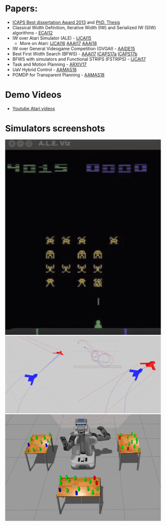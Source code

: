 
# Papers:
- [ICAPS Best dissertation Award 2013](http://www.icaps-conference.org/index.php/Main/Awards) and [PhD. Thesis](https://people.eng.unimelb.edu.au/nlipovetzky/papers/aiaccess_nirlipo.pdf)
- Classical Width Definition, Iterative Width (IW) and Serialized IW (SIW) algorithms - [ECAI12](http://people.eng.unimelb.edu.au/nlipovetzky/papers/classical-width-ecai12.pdf)
- IW over Atari Simulator (ALE) -  [IJCAI15](http://people.eng.unimelb.edu.au/nlipovetzky/papers/iw-atari-ijcai-2015.pdf)
   - More on Atari: [IJCAI16](http://www.ijcai.org/Proceedings/16/Papers/460.pdf) [AAAI17](http://www.aaai.org/ocs/index.php/AAAI/AAAI17/paper/download/14920/14194)  [AAAI18](https://arxiv.org/pdf/1801.03354) 
- IW over General Videogame Competition (GVGAI) - [AAIDE15](http://www.aaai.org/ocs/index.php/AIIDE/AIIDE15/paper/download/11540/11350)
- Best First Width Search (BFWS) - [AAAI17](http://www.aaai.org/ocs/index.php/AAAI/AAAI17/paper/download/14862/14161) [ICAPS17a](http://people.eng.unimelb.edu.au/nlipovetzky/papers/icaps17-quantified-novelty.pdf) [ICAPS17b](http://people.eng.unimelb.edu.au/nlipovetzky/papers/icaps17-polytime-BFWS.pdf)
- BFWS with simulators and Functional STRIPS (FSTRIPS) - [IJCAI17](http://people.eng.unimelb.edu.au/nlipovetzky/papers/ijcai17-planning-with-simulators.pdf)
- Task and Motion Planning - [ARXIV17](https://arxiv.org/pdf/1706.06927.pdf) 
- UaV Hybrid Control - [AAMAS18](https://people.eng.unimelb.edu.au/nlipovetzky/papers/aamas18-uav.pdf)
- POMDP for Transparent Planning - [AAMAS18](https://people.eng.unimelb.edu.au/nlipovetzky/papers/aamas18-transparent-planning.pdf)

# Demo Videos
- [Youtube Atari videos](https://www.youtube.com/playlist?list=PLXpQcXUQ_CwenUazUivhXyYvjuS6KQOI0)
# Simulators screenshots

![Atari](images/atari.png)
![UaV](images/UaV.png)
![Robot](images/robot.png)


